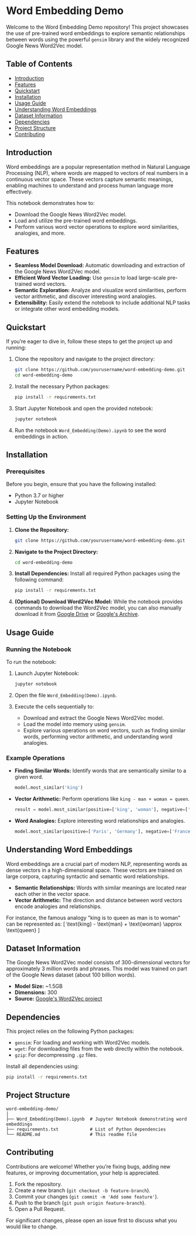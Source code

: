 # Word Embedding Demo

Welcome to the Word Embedding Demo repository! This project showcases the use of pre-trained word embeddings to explore semantic relationships between words using the powerful `gensim` library and the widely recognized Google News Word2Vec model.

## Table of Contents

- [Introduction](#introduction)
- [Features](#features)
- [Quickstart](#quickstart)
- [Installation](#installation)
- [Usage Guide](#usage-guide)
- [Understanding Word Embeddings](#understanding-word-embeddings)
- [Dataset Information](#dataset-information)
- [Dependencies](#dependencies)
- [Project Structure](#project-structure)
- [Contributing](#contributing)

## Introduction

Word embeddings are a popular representation method in Natural Language Processing (NLP), where words are mapped to vectors of real numbers in a continuous vector space. These vectors capture semantic meanings, enabling machines to understand and process human language more effectively.

This notebook demonstrates how to:
- Download the Google News Word2Vec model.
- Load and utilize the pre-trained word embeddings.
- Perform various word vector operations to explore word similarities, analogies, and more.

## Features

- **Seamless Model Download:** Automatic downloading and extraction of the Google News Word2Vec model.
- **Efficient Word Vector Loading:** Use `gensim` to load large-scale pre-trained word vectors.
- **Semantic Exploration:** Analyze and visualize word similarities, perform vector arithmetic, and discover interesting word analogies.
- **Extensibility:** Easily extend the notebook to include additional NLP tasks or integrate other word embedding models.

## Quickstart

If you’re eager to dive in, follow these steps to get the project up and running:

1. Clone the repository and navigate to the project directory:
    ```sh
    git clone https://github.com/yourusername/word-embedding-demo.git
    cd word-embedding-demo
    ```

2. Install the necessary Python packages:
    ```sh
    pip install -r requirements.txt
    ```

3. Start Jupyter Notebook and open the provided notebook:
    ```sh
    jupyter notebook
    ```

4. Run the notebook `Word_Embedding(Demo).ipynb` to see the word embeddings in action.

## Installation

### Prerequisites

Before you begin, ensure that you have the following installed:
- Python 3.7 or higher
- Jupyter Notebook

### Setting Up the Environment

1. **Clone the Repository:**
    ```sh
    git clone https://github.com/yourusername/word-embedding-demo.git
    ```

2. **Navigate to the Project Directory:**
    ```sh
    cd word-embedding-demo
    ```

3. **Install Dependencies:**
    Install all required Python packages using the following command:
    ```sh
    pip install -r requirements.txt
    ```

4. **(Optional) Download Word2Vec Model:**
    While the notebook provides commands to download the Word2Vec model, you can also manually download it from [Google Drive](https://drive.google.com/file/d/0B7XkCwpI5KDYNlNUTTlSS21pQmM) or [Google's Archive](https://code.google.com/archive/p/word2vec/).

## Usage Guide

### Running the Notebook

To run the notebook:

1. Launch Jupyter Notebook:
    ```sh
    jupyter notebook
    ```

2. Open the file `Word_Embedding(Demo).ipynb`.

3. Execute the cells sequentially to:
    - Download and extract the Google News Word2Vec model.
    - Load the model into memory using `gensim`.
    - Explore various operations on word vectors, such as finding similar words, performing vector arithmetic, and understanding word analogies.

### Example Operations

- **Finding Similar Words:**
    Identify words that are semantically similar to a given word.
    ```python
    model.most_similar('king')
    ```

- **Vector Arithmetic:**
    Perform operations like `king - man + woman ≈ queen`.
    ```python
    result = model.most_similar(positive=['king', 'woman'], negative=['man'])
    ```

- **Word Analogies:**
    Explore interesting word relationships and analogies.
    ```python
    model.most_similar(positive=['Paris', 'Germany'], negative=['France'])
    ```

## Understanding Word Embeddings

Word embeddings are a crucial part of modern NLP, representing words as dense vectors in a high-dimensional space. These vectors are trained on large corpora, capturing syntactic and semantic word relationships.

- **Semantic Relationships:** Words with similar meanings are located near each other in the vector space.
- **Vector Arithmetic:** The direction and distance between word vectors encode analogies and relationships.

For instance, the famous analogy "king is to queen as man is to woman" can be represented as:
\[ \text{king} - \text{man} + \text{woman} \approx \text{queen} \]

## Dataset Information

The Google News Word2Vec model consists of 300-dimensional vectors for approximately 3 million words and phrases. This model was trained on part of the Google News dataset (about 100 billion words).

- **Model Size:** ~1.5GB
- **Dimensions:** 300
- **Source:** [Google's Word2Vec project](https://code.google.com/archive/p/word2vec/)

## Dependencies

This project relies on the following Python packages:

- `gensim`: For loading and working with Word2Vec models.
- `wget`: For downloading files from the web directly within the notebook.
- `gzip`: For decompressing `.gz` files.

Install all dependencies using:
```sh
pip install -r requirements.txt
```

## Project Structure

```
word-embedding-demo/
│
├── Word_Embedding(Demo).ipynb  # Jupyter Notebook demonstrating word embeddings
├── requirements.txt            # List of Python dependencies
└── README.md                   # This readme file
```

## Contributing

Contributions are welcome! Whether you’re fixing bugs, adding new features, or improving documentation, your help is appreciated. 

1. Fork the repository.
2. Create a new branch (`git checkout -b feature-branch`).
3. Commit your changes (`git commit -m 'Add some feature'`).
4. Push to the branch (`git push origin feature-branch`).
5. Open a Pull Request.

For significant changes, please open an issue first to discuss what you would like to change.
